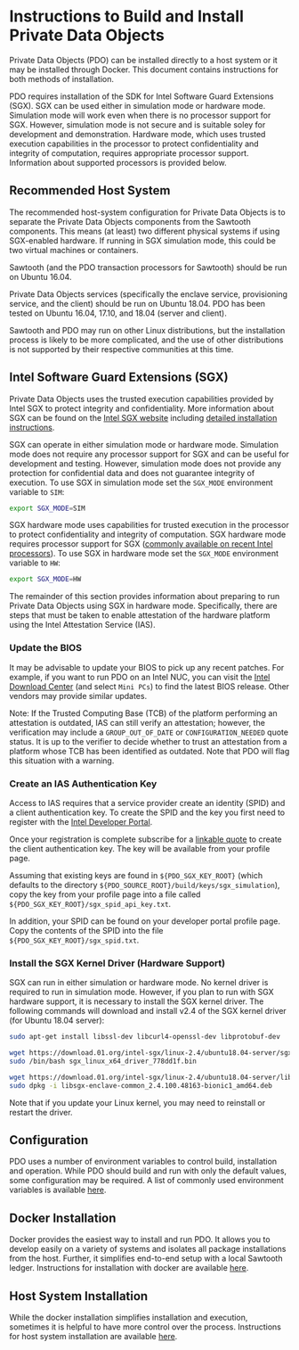 <!---
Licensed under Creative Commons Attribution 4.0 International License
https://creativecommons.org/licenses/by/4.0/
--->

# Instructions to Build and Install Private Data Objects

Private Data Objects (PDO) can be installed directly to a host system or
it may be installed through Docker. This document contains instructions
for both methods of installation.

PDO requires installation of the SDK for Intel Software Guard Extensions
(SGX). SGX can be used either in simulation mode or hardware
mode. Simulation mode will work even when there is no processor support
for SGX. However, simulation mode is not secure and is suitable soley
for development and demonstration. Hardware mode, which uses trusted
execution capabilities in the processor to protect confidentiality and
integrity of computation, requires appropriate processor
support. Information about supported processors is provided below.

## Recommended Host System

The recommended host-system configuration for Private Data Objects is to
separate the Private Data Objects components from the Sawtooth components. This
means (at least) two different physical systems if using SGX-enabled hardware.
If running in SGX simulation mode, this could be two virtual machines or
containers.

Sawtooth (and the PDO transaction processors for Sawtooth) should be run on
Ubuntu 16.04.

Private Data Objects services (specifically the enclave service, provisioning
service, and the client) should be run on Ubuntu 18.04. PDO has been tested on
Ubuntu 16.04, 17.10, and 18.04 (server and client).

Sawtooth and PDO may run on other Linux distributions, but the installation
process is likely to be more complicated, and the use of other distributions is
not supported by their respective communities at this time.

## <a name="SGX">Intel Software Guard Extensions (SGX)</a>

Private Data Objects uses the trusted execution capabilities provided by
Intel SGX to protect integrity and confidentiality. More information
about SGX can be found on the
[Intel SGX website](https://software.intel.com/en-us/sgx) including
[detailed installation instructions](https://download.01.org/intel-sgx/linux-2.4/docs/Intel_SGX_Installation_Guide_Linux_2.4_Open_Source.pdf).

SGX can operate in either simulation mode or hardware mode. Simulation
mode does not require any processor support for SGX and can be useful
for development and testing. However, simulation mode does not provide
any protection for confidential data and does not guarantee integrity of
execution. To use SGX in simulation mode set the `SGX_MODE` environment
variable to `SIM`:

```bash
export SGX_MODE=SIM
```

SGX hardware mode uses capabilities for trusted execution in the
processor to protect confidentiality and integrity of computation. SGX
hardware mode requires processor support for SGX
([commonly available on recent Intel processors](https://ark.intel.com/content/www/us/en/ark/search/featurefilter.html)).
To use SGX in hardware mode set the `SGX_MODE` environment variable to
`HW`:

```bash
export SGX_MODE=HW
```

The remainder of this section provides information about preparing to
run Private Data Objects using SGX in hardware mode. Specifically, there
are steps that must be taken to enable attestation of the hardware
platform using the Intel Attestation Service (IAS).

### Update the BIOS

It may be advisable to update your BIOS to pick up any recent
patches. For example, if you want to run PDO on an Intel NUC, you can
visit the
[Intel Download Center](https://downloadcenter.intel.com/)
(and select `Mini PCs`) to find the latest BIOS release. Other vendors
may provide similar updates.

Note: If the Trusted Computing Base (TCB) of the platform performing an
attestation is outdated, IAS can still verify an attestation; however,
the verification may include a `GROUP_OUT_OF_DATE` or
`CONFIGURATION_NEEDED` quote status. It is up to the verifier to decide
whether to trust an attestation from a platform whose TCB has been
identified as outdated. Note that PDO will flag this situation with a
warning.

### Create an IAS Authentication Key

Access to IAS requires that a service provider create an identity (SPID)
and a client authentication key. To create the SPID and the key you
first need to register with the
[Intel Developer Portal](https://api.portal.trustedservices.intel.com/developer).

Once your registration is complete subscribe for a
[linkable quote](https://api.portal.trustedservices.intel.com/EPID-attestation)
to create the client authentication key. The key will be available from
your profile page.

Assuming that existing keys are found in `${PDO_SGX_KEY_ROOT}` (which
defaults to the directory
`${PDO_SOURCE_ROOT}/build/keys/sgx_simulation`),
copy the key from your profile page into a file called
`${PDO_SGX_KEY_ROOT}/sgx_spid_api_key.txt`.

In addition, your SPID can be found on your developer portal profile
page. Copy the contents of the SPID into the file
`${PDO_SGX_KEY_ROOT}/sgx_spid.txt`.

### Install the SGX Kernel Driver (Hardware Support)

SGX can run in either simulation or hardware mode. No kernel driver is
required to run in simulation mode. However, if you plan to run with SGX
hardware support, it is necessary to install the SGX kernel driver. The
following commands will download and install v2.4 of the SGX kernel
driver (for Ubuntu 18.04 server):

```bash
sudo apt-get install libssl-dev libcurl4-openssl-dev libprotobuf-dev

wget https://download.01.org/intel-sgx/linux-2.4/ubuntu18.04-server/sgx_linux_x64_driver_778dd1f.bin
sudo /bin/bash sgx_linux_x64_driver_778dd1f.bin

wget https://download.01.org/intel-sgx/linux-2.4/ubuntu18.04-server/libsgx-enclave-common_2.4.100.48163-bionic1_amd64.deb
sudo dpkg -i libsgx-enclave-common_2.4.100.48163-bionic1_amd64.deb
```

Note that if you update your Linux kernel, you may need to reinstall or
restart the driver.

## Configuration

PDO uses a number of environment variables to control build,
installation and operation. While PDO should build and run with only the
default values, some configuration may be required. A list of commonly
used environment variables is available [here](environment.md).

## Docker Installation

Docker provides the easiest way to install and run PDO. It allows you to
develop easily on a variety of systems and isolates all package
installations from the host. Further, it simplifies end-to-end setup
with a local Sawtooth ledger. Instructions for installation with docker are available
[here](docker_install.md).

## Host System Installation

While the docker installation simplifies installation and execution,
sometimes it is helpful to have more control over the
process. Instructions for host system installation are available
[here](host_install.md).
